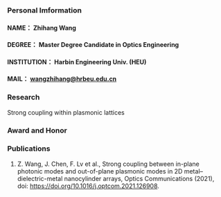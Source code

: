 ### Personal Imformation

#### NAME： Zhihang Wang
#### DEGREE： Master Degree Candidate in Optics Engineering
#### INSTITUTION： Harbin Engineering Univ. (HEU)
#### MAIL： wangzhihang@hrbeu.edu.cn


### Research

Strong coupling within plasmonic lattices

### Award and Honor

### Publications
1. Z. Wang, J. Chen, F. Lv et al., Strong coupling between in-plane photonic modes and out-of-plane plasmonic modes in 2D metal–dielectric-metal nanocylinder arrays, Optics
Communications (2021), doi: https://doi.org/10.1016/j.optcom.2021.126908.
